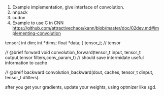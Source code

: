 1. Example implementation, give interface of convolution.
  1. nnpack 
  2. cudnn
2. Example to use C in CNN
  https://github.com/attractivechaos/kann/blob/master/doc/02dev.md#implementing-convolution

tensor{
 int dim;
 int *dims;
 float *data;
] tensor_t; // tensor

// @brief forward
void convolution_forward(tensor_t input, tensor_t output,tensor filters,conv_param_t)
  // should save intermidate useful information to cache

// @breif backward
convolution_backward(dout, caches, tensor_t dinput, tensor_t dfilters).

after you get your gradients, update your weights, using optmizer like sgd.



